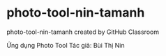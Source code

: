 # photo-tool-nin-tamanh
photo-tool-nin-tamanh created by GitHub Classroom

Ứng dụng Photo Tool
Tác giả: Bùi Thị Nin
